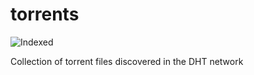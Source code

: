 torrents 
========
![Indexed](https://img.shields.io/badge/indexed-31584-blue)

Collection of torrent files discovered in the DHT network
